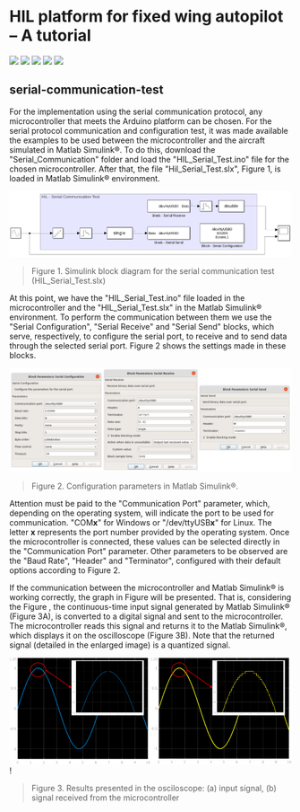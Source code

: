 # HIL platform for fixed wing autopilot – A tutorial

![](https://img.shields.io/github/stars/MouraWM/HIL-platform-fixed-wing-autopilot.svg) ![](https://img.shields.io/github/forks/MouraWM/HIL-platform-fixed-wing-autopilot.svg) ![](https://https://img.shields.io/github/release/MouraWM/HIL-platform-fixed-wing-autopilot.svg) ![](https://img.shields.io/github/issues/MouraWM/HIL-platform-fixed-wing-autopilot.svg) ![](https://img.shields.io/github/bower/MouraWM/HIL-platform-fixed-wing-autopilot.svg)


## serial-communication-test

For the implementation using the serial communication protocol, any microcontroller that meets the Arduino platform can be chosen. For the serial protocol communication and configuration test, it was made available the examples to be used between the microcontroller and the aircraft simulated in Matlab Simulink®. To do this, download the "Serial\_Communication" folder and load the "HIL\_Serial\_Test.ino" file for the chosen microcontroller. After that, the file "Hil\_Serial\_Test.slx", Figure 1, is loaded in Matlab Simulink® environment.

![](https://github.com/MouraWM/HIL-platform-fixed-wing-autopilot/blob/main/images/Fig12.png)
> Figure 1. Simulink block diagram for the serial communication
test (HIL\_Serial\_Test.slx)

At this point, we have the "HIL\_Serial\_Test.ino" file loaded in the
microcontroller and the "HIL\_Serial\_Test.slx" in the Matlab Simulink®
environment. To perform the communication between them we use the
"Serial Configuration", "Serial Receive" and "Serial Send" blocks, which
serve, respectively, to configure the serial port, to receive and to
send data through the selected serial port. Figure 2 shows the settings
made in these blocks.

![](https://github.com/MouraWM/HIL-platform-fixed-wing-autopilot/blob/main/images/Fig17.png)
> Figure 2. Configuration parameters in Matlab Simulink®.

Attention must be paid to the "Communication Port" parameter, which,
depending on the operating system, will indicate the port to be used for
communication. \"COM**x**\" for Windows or \"/dev/ttyUSB**x**\" for
Linux. The letter **x** represents the port number provided by the
operating system. Once the microcontroller is connected, these values
can be selected directly in the "Communication Port" parameter. Other
parameters to be observed are the "Baud Rate", "Header" and
"Terminator", configured with their default options according to Figure 2.

If the communication between the microcontroller and Matlab Simulink® is
working correctly, the graph in Figure will be presented. That is,
considering the Figure , the continuous-time input signal generated by
Matlab Simulink® (Figure 3A), is converted to a digital signal and sent
to the microcontroller. The microcontroller reads this signal and
returns it to the Matlab Simulink®, which displays it on the
oscilloscope (Figure 3B). Note that the returned signal (detailed in the
enlarged image) is a quantized signal.

![](https://github.com/MouraWM/HIL-platform-fixed-wing-autopilot/blob/main/images/Fig16.png)!
> Figure 3. Results presented in the osciloscope: (a) input
signal, (b) signal received from the microcontroller


